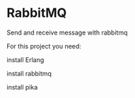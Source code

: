 # RabbitMQ
Send and receive message with rabbitmq


For this project you need:

install Erlang

install rabbitmq

install pika
